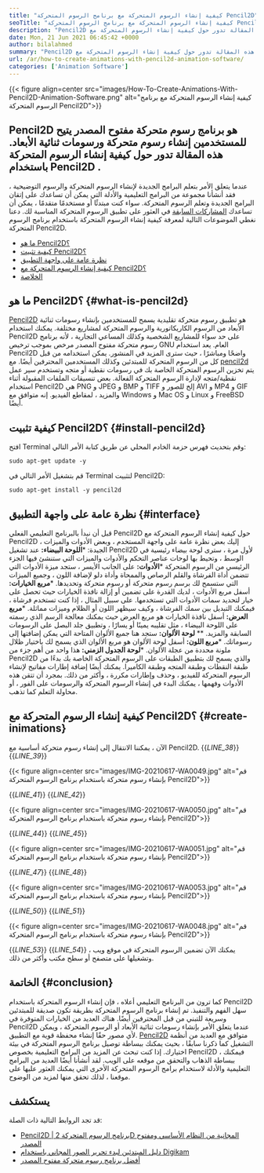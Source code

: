 ```yaml
---
title: "كيفية إنشاء الرسوم المتحركة مع برنامج الرسوم المتحركة Pencil2D" 
seoTitle: "كيفية إنشاء الرسوم المتحركة مع برنامج الرسوم المتحركة Pencil2D" 
description: "Pencil2D هو برنامج رسوم متحركة مفتوح المصدر يتيح للمستخدمين إنشاء رسوم متحركة ورسومات ثنائية الأبعاد. هذه المقالة تدور حول كيفية إنشاء الرسوم المتحركة مع Pencil2D." 
date: Mon, 21 Jun 2021 06:45:42 +0000
author: bilalahmed
summary: "Pencil2D هو برنامج رسوم متحركة مفتوح المصدر يتيح للمستخدمين إنشاء رسوم متحركة ورسومات ثنائية الأبعاد. هذه المقالة تدور حول كيفية إنشاء الرسوم المتحركة مع Pencil2D." 
url: /ar/how-to-create-animations-with-pencil2d-animation-software/
categories: ['Animation Software']
---
```


{{< figure align=center src="images/How-To-Create-Animations-With-Pencil2D-Animation-Software.png" alt="كيفية إنشاء الرسوم المتحركة مع برنامج الرسوم المتحركة Pencil2D">}}


## **Pencil2D هو برنامج رسوم متحركة مفتوح المصدر يتيح للمستخدمين إنشاء رسوم متحركة ورسومات ثنائية الأبعاد. هذه المقالة تدور حول كيفية إنشاء الرسوم المتحركة باستخدام Pencil2D** .
عندما يتعلق الأمر بتعلم البرامج الجديدة لإنشاء الرسوم المتحركة والرسوم التوضيحية ، فقد أنشأنا مجموعة من البرامج التعليمية والأدلة التي يمكن أن تساعدك على إتقان البرامج الجديدة وتعلم الرسوم المتحركة. سواء كنت مبتدئًا أو مستخدمًا متقدمًا ، يمكن أن تساعدك [المشاركات السابقة][1] في العثور على تطبيق الرسوم المتحركة المناسبة لك. دعنا نغطي الموضوعات التالية لمعرفة كيفية إنشاء الرسوم المتحركة باستخدام برنامج الرسوم المتحركة Pencil2D.
  * [ما هو Pencil2D؟][2]
  * [كيفية تثبيت Pencil2D؟][3]
  * [نظرة عامة على واجهة التطبيق][4]
  * [كيفية إنشاء الرسوم المتحركة مع Pencil2D؟][5]
  * [الخلاصة][6]

## ما هو Pencil2D؟   {#what-is-pencil2d}
[Pencil2D][7] هو تطبيق رسوم متحركة تقليدية يسمح للمستخدمين بإنشاء رسومات ثنائية الأبعاد من الرسوم الكاريكاتورية والرسوم المتحركة لمشاريع مختلفة. يمكنك استخدام Pencil2D على حد سواء للمشاريع الشخصية وكذلك المساعي التجارية ، لأنه برنامج رسوم متحركة مفتوح المصدر مرخص بموجب ترخيص GNU العام. يعد استخدام Pencil2D واضحًا ومباشرًا ، حيث سترى المزيد في المنشور. يمكن استخدامه من قبل كل من الرسوم المتحركة للمبتدئين وكذلك المستخدمين المحترفين أيضًا.
مع [pencil2d][7] يتم تخزين الرسوم المتحركة الخاصة بك في رسومات نقطية أو متجه وتستخدم سير عمل نقطية/متجه لإدارة الرسوم المتحركة الفعالة. بعض تنسيقات الملفات المقبولة أثناء استخدام Pencil2D هي PNG و JPEG و BMP و TIFF إلخ للصور و AVI و MP4 و GIF والمزيد ، لمقاطع الفيديو. إنه متوافق مع Windows و Mac OS و Linux و FreeBSD أيضًا.

## كيفية تثبيت Pencil2D؟   {#install-pencil2d}
افتح Terminal وقم بتحديث فهرس حزمة الخادم المحلي عن طريق كتابة الأمر التالي:
```
sudo apt-get update -y

```
قم بتشغيل الأمر التالي في Terminal لتثبيت Pencil2D:
```
sudo apt-get install -y pencil2d

```

## نظرة عامة على واجهة التطبيق   {#interface}
قبل أن نبدأ بالبرنامج التعليمي الفعلي Pencil2D حول كيفية إنشاء الرسوم المتحركة مع Pencil2D ، إليك بعض نظرة عامة على واجهة المستخدم ، وبعض الأدوات والميزات الجيدة:
  ***اللوحة البيضاء:**  عند تشغيل Pencil2D لأول مرة ، سترى لوحة بيضاء رئيسية في الوسط ، وتحيط بها لوحات عناصر التحكم والأدوات والميزات التي ستنشئ فيها الجزء الرئيسي من الرسوم المتحركة
  ***الأدوات:**  على الجانب الأيسر ، ستجد ميزة الأدوات التي تتضمن أداة الفرشاة والقلم الرصاص والممحاة وأداة دلو لإضافة اللون ، وجميع الميزات التي ستسمح لك برسم رسوم متحركة أو رسوم متحركة وتحديدها.
  ***مربع الخيارات:**  أسفل مربع الأدوات ، لديك القدرة على تضمين أو إزالة نافذة الخيارات حيث تحصل على خيار لتحديد سمات الأدوات التي تستخدمها. على سبيل المثال ، إذا كنت تستخدم فرشاة ، فيمكنك التبديل بين سمك الفرشاة ، وكيف سيظهر اللون أو الظلام وميزات مماثلة.
  ***مربع العرض:**  أسفل نافذة الخيارات هو مربع العرض حيث يمكنك معالجة الرسم الذي رسمته على اللوحة البيضاء ، مثل تقليبه يمينًا أو يسارًا ، وتطبيق جلد البصل على الرسومات السابقة والمزيد.
  ** **لوحة الألوان:**   ستجد هنا جميع الألوان المتاحة التي يمكن إضافتها إلى رسوماتك.
  ***مربع اللون:**  أسفل لوحة الألوان هو مربع الألوان الذي يسمح لك باختيار ظلال ملونة محددة من عجلة الألوان.
  ***لوحة الجدول الزمني:**  هذا واحد من أهم جزء من Pencil2D والذي يسمح لك بتطبيق الطبقات على الرسوم المتحركة الخاصة بك بدءًا من طبقة النقطات وطبقة المتجه وطبقة الكاميرا. يمكنك أيضًا إضافة إطارات مفاتيح لإنشاء الرسوم المتحركة للفيديو ، وحذف وإطارات مكررة ، وأكثر من ذلك.
بمجرد أن تتقن هذه الأدوات وفهمها ، يمكنك البدء في إنشاء الرسوم المتحركة والرسومات على الفور ، أو محاولة التعلم كما تذهب.

## كيفية إنشاء الرسوم المتحركة مع Pencil2D؟   {#create-inimations}
الآن ، يمكننا الانتقال إلى إنشاء رسوم متحركة أساسية مع Pencil2D.
{{_LINE_38_}}
{{_LINE_39_}}

{{< figure align=center src="images/IMG-20210617-WA0049.jpg" alt="قم بإنشاء رسوم متحركة باستخدام برنامج الرسوم المتحركة Pencil2D">}}

{{_LINE_41_}}
{{_LINE_42_}}

{{< figure align=center src="images/IMG-20210617-WA0050.jpg" alt="قم بإنشاء رسوم متحركة باستخدام برنامج الرسوم المتحركة Pencil2D">}}

{{_LINE_44_}}
{{_LINE_45_}}

{{< figure align=center src="images/IMG-20210617-WA0051.jpg" alt="قم بإنشاء رسوم متحركة باستخدام برنامج الرسوم المتحركة Pencil2D">}}

{{_LINE_47_}}
{{_LINE_48_}}

{{< figure align=center src="images/IMG-20210617-WA0053.jpg" alt="قم بإنشاء رسوم متحركة باستخدام برنامج الرسوم المتحركة Pencil2D">}}

{{_LINE_50_}}
{{_LINE_51_}}

{{< figure align=center src="images/IMG-20210617-WA0048.jpg" alt="قم بإنشاء رسوم متحركة باستخدام برنامج الرسوم المتحركة Pencil2D">}}

{{_LINE_53_}}
{{_LINE_54_}}
يمكنك الآن تضمين الرسوم المتحركة في موقع ويب ، وتشغيلها على متصفح أو سطح مكتب وأكثر من ذلك.

## الخاتمة   {#conclusion}
كما ترون من البرنامج التعليمي أعلاه ، فإن إنشاء الرسوم المتحركة باستخدام Pencil2D سهل الفهم والتنفيذ. تم إنشاء برنامج الرسوم المتحركة بطريقة تكون صديقة للمبتدئين وسريعة للتبني من قبل المحترفين أيضًا. هناك العديد من الخيارات المتوفرة في Pencil2D عندما يتعلق الأمر بإنشاء رسومات ثنائية الأبعاد أو الرسوم المتحركة ، ويمكن لأي مصور حقًا إنشاء محفظة قوية مع التطبيق.
[Pencil2D][7] متوافق مع العديد من أنظمة التشغيل كما ذكرنا سابقًا ، بحيث يمكنك ببساطة توصيل برنامج الرسوم المتحركة في بيئة اختيارك. إذا كنت تبحث عن المزيد من البرامج التعليمية بخصوص Pencil2D ، فيمكنك ببساطة الذهاب والتحقق من موقعه على الويب. لقد أنشأنا أيضًا العديد من البرامج التعليمية والأدلة لاستخدام برامج الرسوم المتحركة الأخرى التي يمكنك العثور عليها على موقعنا ، لذلك تحقق منها لمزيد من الوضوح.

## يستكشف
قد تجد الروابط التالية ذات الصلة:
  * [Pencil2D | برنامج الرسوم المتحركة 2D المجانية من النظام الأساسي ومفتوح المصدر][7]
  * [دليل المبتدئين لبدء تحرير الصور المجاني باستخدام Digikam][8]
  * [أفضل برنامج رسوم متحركة مفتوح المصدر][9]

  
[1]: https://blog.containerize.com/
[2]: #what-is-pencil2d
[3]: #install-pencil2d
[4]: #application-interface
[5]: #create-animations
[6]: #conclusion
[7]: https://products.containerize.com/animation-software/pencil2d/
[8]: https://blog.containerize.com/animation-software/beginners-guide-to-start-free-image-editing-using-digikam/
[9]: https://products.containerize.com/animation-software/
